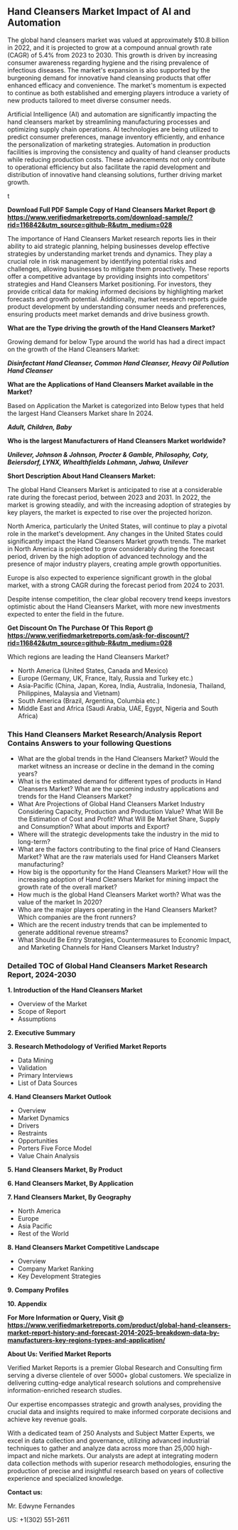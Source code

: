<h2>Hand Cleansers Market Impact of AI and Automation</h2><p>The global hand cleansers market was valued at approximately $10.8 billion in 2022, and it is projected to grow at a compound annual growth rate (CAGR) of 5.4% from 2023 to 2030. This growth is driven by increasing consumer awareness regarding hygiene and the rising prevalence of infectious diseases. The market's expansion is also supported by the burgeoning demand for innovative hand cleansing products that offer enhanced efficacy and convenience. The market's momentum is expected to continue as both established and emerging players introduce a variety of new products tailored to meet diverse consumer needs.</p><p>Artificial Intelligence (AI) and automation are significantly impacting the hand cleansers market by streamlining manufacturing processes and optimizing supply chain operations. AI technologies are being utilized to predict consumer preferences, manage inventory efficiently, and enhance the personalization of marketing strategies. Automation in production facilities is improving the consistency and quality of hand cleanser products while reducing production costs. These advancements not only contribute to operational efficiency but also facilitate the rapid development and distribution of innovative hand cleansing solutions, further driving market growth.</p>t</p><p id="" class=""><strong>Download Full PDF Sample Copy of Hand Cleansers Market Report @ <a href="https://www.verifiedmarketreports.com/download-sample/?rid=116842&utm_source=github-R&utm_medium=028" target="_blank">https://www.verifiedmarketreports.com/download-sample/?rid=116842&utm_source=github-R&utm_medium=028</a></strong></p><p>The importance of&nbsp;Hand Cleansers Market research reports lies in their ability to aid strategic planning, helping businesses develop effective strategies by understanding market trends and dynamics. They play a crucial role in risk management by identifying potential risks and challenges, allowing businesses to mitigate them proactively. These reports offer a competitive advantage by providing insights into competitors' strategies and Hand Cleansers Market positioning. For investors, they provide critical data for making informed decisions by highlighting market forecasts and growth potential. Additionally, market research reports guide product development by understanding consumer needs and preferences, ensuring products meet market demands and drive business growth.</p><p><strong>What are the&nbsp;Type driving the growth of the Hand Cleansers Market?</strong></p><p id="" class="">Growing demand for below Type around the world has had a direct impact on the growth of the Hand Cleansers Market:</p><em><strong>Disinfectant Hand Cleanser, Common Hand Cleanser, Heavy Oil Pollution Hand Cleanser</strong></em></p><strong>What are the&nbsp;Applications&nbsp;of Hand Cleansers Market available in the Market?</strong></p><p id="" class="">Based on Application the Market is categorized into Below types that held the largest Hand Cleansers Market share In 2024.</p><em><strong>Adult, Children, Baby</strong></em></p><strong>Who is the largest Manufacturers of Hand Cleansers Market worldwide?</strong></p><p><em><strong>Unilever, Johnson & Johnson, Procter & Gamble, Philosophy, Coty, Beiersdorf, LYNX, Whealthfields Lohmann, Jahwa, Unilever</strong></em></p><p id="" class=""><strong>Short Description About Hand Cleansers Market:</strong></p><p>The global Hand Cleansers Market is anticipated to rise at a considerable rate during the forecast period, between 2023 and 2031. In 2022, the market is growing steadily, and with the increasing adoption of strategies by key players, the market is expected to rise over the projected horizon.</p><p>North America, particularly the United States, will continue to play a pivotal role in the market's development. Any changes in the United States could significantly impact the Hand Cleansers Market growth trends. The market in North America is projected to grow considerably during the forecast period, driven by the high adoption of advanced technology and the presence of major industry players, creating ample growth opportunities.</p><p>Europe is also expected to experience significant growth in the global market, with a strong CAGR during the forecast period from 2024 to 2031.</p><p>Despite intense competition, the clear global recovery trend keeps investors optimistic about the Hand Cleansers Market, with more new investments expected to enter the field in the future.</p><p id="" class=""><strong>Get Discount On The Purchase Of This Report @ <a href="https://www.verifiedmarketreports.com/ask-for-discount/?rid=116842&utm_source=github-R&utm_medium=028" target="_blank">https://www.verifiedmarketreports.com/ask-for-discount/?rid=116842&utm_source=github-R&utm_medium=028</a></strong></p>Which regions are leading the Hand Cleansers Market?</p><ul><li>North America (United States, Canada and Mexico)</li><li>Europe (Germany, UK, France, Italy, Russia and Turkey etc.)</li><li>Asia-Pacific (China, Japan, Korea, India, Australia, Indonesia, Thailand, Philippines, Malaysia and Vietnam)</li><li>South America (Brazil, Argentina, Columbia etc.)</li><li>Middle East and Africa (Saudi Arabia, UAE, Egypt, Nigeria and South Africa)</li></ul><h3 id="" class="">This Hand Cleansers Market Research/Analysis Report Contains Answers to your following Questions</h3><ul><li>What are the global trends in the Hand Cleansers Market? Would the market witness an increase or decline in the demand in the coming years?</li><li>What is the estimated demand for different types of products in Hand Cleansers Market? What are the upcoming industry applications and trends for the Hand Cleansers Market?</li><li>What Are Projections of Global Hand Cleansers Market Industry Considering Capacity, Production and Production Value? What Will Be the Estimation of Cost and Profit? What Will Be Market Share, Supply and Consumption? What about imports and Export?</li><li>Where will the strategic developments take the industry in the mid to long-term?</li><li>What are the factors contributing to the final price of Hand Cleansers Market? What are the raw materials used for Hand Cleansers Market manufacturing?</li><li>How big is the opportunity for the Hand Cleansers Market? How will the increasing adoption of Hand Cleansers Market for mining impact the growth rate of the overall market?</li><li>How much is the global Hand Cleansers Market worth? What was the value of the market In 2020?</li><li>Who are the major players operating in the Hand Cleansers Market? Which companies are the front runners?</li><li>Which are the recent industry trends that can be implemented to generate additional revenue streams?</li><li>What Should Be Entry Strategies, Countermeasures to Economic Impact, and Marketing Channels for Hand Cleansers Market Industry?</li></ul><h3 id="" class="">Detailed TOC of Global Hand Cleansers Market Research Report, 2024-2030</h3><p id="" class=""><strong>1. Introduction of the Hand Cleansers Market</strong></p><ul><li>Overview of the Market</li><li>Scope of Report</li><li>Assumptions</li></ul><p id="" class=""><strong>2. Executive Summary</strong></p><p id="" class=""><strong>3. Research Methodology of Verified Market Reports</strong></p><ul><li>Data Mining</li><li>Validation</li><li>Primary Interviews</li><li>List of Data Sources</li></ul><p id="" class=""><strong>4. Hand Cleansers Market Outlook</strong></p><ul><li>Overview</li><li>Market Dynamics</li><li>Drivers</li><li>Restraints</li><li>Opportunities</li><li>Porters Five Force Model</li><li>Value Chain Analysis</li></ul><p id="" class=""><strong>5. Hand Cleansers Market, By Product</strong></p><p id="" class=""><strong>6. Hand Cleansers Market, By Application</strong></p><p id="" class=""><strong>7. Hand Cleansers Market, By Geography</strong></p><ul><li>North America</li><li>Europe</li><li>Asia Pacific</li><li>Rest of the World</li></ul><p id="" class=""><strong>8. Hand Cleansers Market Competitive Landscape</strong></p><ul><li>Overview</li><li>Company Market Ranking</li><li>Key Development Strategies</li></ul><p id="" class=""><strong>9. Company Profiles</strong></p><p id="" class=""><strong>10. Appendix</strong></p><p id="" class=""><strong>For More Information or Query, Visit @ <a href="https://www.verifiedmarketreports.com/product/global-hand-cleansers-market-report-history-and-forecast-2014-2025-breakdown-data-by-manufacturers-key-regions-types-and-application/" target="_blank">https://www.verifiedmarketreports.com/product/global-hand-cleansers-market-report-history-and-forecast-2014-2025-breakdown-data-by-manufacturers-key-regions-types-and-application/</a></strong></p><p id="" class=""><strong>About Us: Verified Market Reports</strong></p><p id="" class="">Verified Market Reports is a premier Global Research and Consulting firm serving a diverse clientele of over 5000+ global customers. We specialize in delivering cutting-edge analytical research solutions and comprehensive information-enriched research studies.</p><p id="" class="">Our expertise encompasses strategic and growth analyses, providing the crucial data and insights required to make informed corporate decisions and achieve key revenue goals.</p><p id="" class="">With a dedicated team of 250 Analysts and Subject Matter Experts, we excel in data collection and governance, utilizing advanced industrial techniques to gather and analyze data across more than 25,000 high-impact and niche markets. Our analysts are adept at integrating modern data collection methods with superior research methodologies, ensuring the production of precise and insightful research based on years of collective experience and specialized knowledge.</p><p id="" class=""><strong>Contact us:</strong></p><p id="" class="">Mr. Edwyne Fernandes</p><p id="" class="">US: +1(302) 551-2611</p>